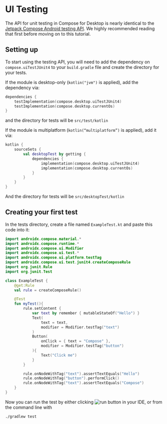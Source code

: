 ﻿# UI Testing
The API for unit testing in Compose for Desktop is nearly identical to the [Jetpack Compose Android testing API](https://developer.android.com/jetpack/compose/testing). We highly recommended reading that first before moving on to this tutorial.

## Setting up
To start using the testing API, you will need to add the dependency on `compose.uiTestJUnit4` to your `build.gradle` file and create the directory for your tests. 

If the module is desktop-only (`kotlin("jvm")` is applied), add the dependency via:
```kotlin
dependencies {
    testImplementation(compose.desktop.uiTestJUnit4)
    testImplementation(compose.desktop.currentOs)
}
```

and the directory for tests will be `src/test/kotlin`

If the module is multiplatform (`kotlin(“multiplatform”)` is applied), add it via:

```kotlin
kotlin {
    sourceSets {
        val desktopTest by getting {
            dependencies {
                implementation(compose.desktop.uiTestJUnit4)
                implementation(compose.desktop.currentOs)
            }
        }
    }
}
```

And the directory for tests will be `src/desktopTest/kotlin`

## Creating your first test
In the tests directory, create a file named `ExampleTest.kt` and paste this code into it:

```kotlin
import androidx.compose.material.*
import androidx.compose.runtime.*
import androidx.compose.ui.Modifier
import androidx.compose.ui.test.*
import androidx.compose.ui.platform.testTag
import androidx.compose.ui.test.junit4.createComposeRule
import org.junit.Rule
import org.junit.Test

class ExampleTest {
    @get:Rule
    val rule = createComposeRule()

    @Test
    fun myTest(){
        rule.setContent {
            var text by remember { mutableStateOf("Hello") }
            Text(
                text = text,
                modifier = Modifier.testTag("text")
            )
            Button(
                onClick = { text = "Compose" },
                modifier = Modifier.testTag("button")
            ){
                Text("Click me")
            }
        }

        rule.onNodeWithTag("text").assertTextEquals("Hello")
        rule.onNodeWithTag("button").performClick()
        rule.onNodeWithTag("text").assertTextEquals("Compose")
    }
}
```

Now you can run the test by either clicking ![run](https://github.com/JetBrains/compose-multiplatform/assets/5963351/2eac4041-757e-48b0-9dc2-baef82f21a7b) button in your IDE, or from the command line with
```
./gradlew test
```

